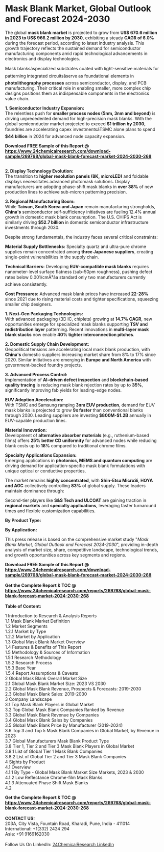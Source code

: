 <h1>Mask Blank Market, Global Outlook and Forecast 2024-2030</h1><p>The global <strong>mask blank market</strong> is projected to grow from <strong>US$ 670.6 million in 2023 to US$ 966.2 million by 2030</strong>, exhibiting a steady <strong>CAGR of 6.0%</strong> during the forecast period, according to latest industry analysis. This growth trajectory reflects the sustained demand for semiconductor manufacturing components amid rapid technological advancements in electronics and display technologies.</p><p>Mask blanksâspecialized substrates coated with light-sensitive materials for patterning integrated circuitsâserve as foundational elements in <strong>photolithography processes</strong> across semiconductor, display, and PCB manufacturing. Their critical role in enabling smaller, more complex chip designs positions them as indispensable components in the electronics value chain.</p><p><strong>1. Semiconductor Industry Expansion:</strong><br>
The relentless push for <strong>smaller process nodes (5nm, 3nm and beyond)</strong> is driving unprecedented demand for high-precision mask blanks. With the global semiconductor market projected to exceed <strong>$1 trillion by 2030</strong>, foundries are accelerating capex investmentsâTSMC alone plans to spend <strong>$44 billion</strong> in 2024 for advanced node capacity expansion.</p><div><b>Download FREE Sample of this Report @ 
            <a href="https://www.24chemicalresearch.com/download-sample/269768/global-mask-blank-forecast-market-2024-2030-268">
            https://www.24chemicalresearch.com/download-sample/269768/global-mask-blank-forecast-market-2024-2030-268</a></b></div><br><p><strong>2. Display Technology Evolution:</strong><br>
The transition to <strong>higher resolution panels (8K, microLED)</strong> and foldable displays necessitates advanced photomask solutions. Display manufacturers are adopting phase-shift mask blanks in <strong>over 38%</strong> of new production lines to achieve sub-micron patterning precision.</p><p><strong>3. Regional Manufacturing Boom:</strong><br>
While <strong>Taiwan, South Korea and Japan</strong> remain manufacturing strongholds, <strong>China's</strong> semiconductor self-sufficiency initiatives are fueling 12.4% annual growth in domestic mask blank consumption. The U.S. CHIPS Act is similarly driving <strong>$52.7 billion</strong> in domestic semiconductor infrastructure investments through 2030.</p><p>Despite strong fundamentals, the industry faces several critical constraints:</p><p><strong>Material Supply Bottlenecks:</strong> Specialty quartz and ultra-pure chrome supplies remain concentrated among <strong>three Japanese suppliers</strong>, creating single-point vulnerabilities in the supply chain.</p><p><strong>Technical Barriers:</strong> Developing <strong>EUV-compatible mask blanks</strong> requires nanometer-level surface flatness (sub-50pm roughness), pushing defect rates below 0.001/cmÂ²âa standard only two manufacturers currently achieve consistently.</p><p><strong>Cost Pressures:</strong> Advanced mask blank prices have increased <strong>22-28%</strong> since 2021 due to rising material costs and tighter specifications, squeezing smaller chip designers.</p><p><strong>1. Next-Gen Packaging Technologies:</strong><br>
With advanced packaging (3D IC, chiplets) growing at <strong>14.7% CAGR</strong>, new opportunities emerge for specialized mask blanks supporting <strong>TSV and redistribution layer</strong> patterning. Recent innovations in <strong>multi-layer mask blank stacks</strong> now enable <strong>40% tighter interconnection pitches</strong>.</p><p><strong>2. Domestic Supply Chain Development:</strong><br>
Geopolitical tensions are accelerating local mask blank production, with <strong>China's</strong> domestic suppliers increasing market share from 8% to 17% since 2020. Similar initiatives are emerging in <strong>Europe and North America</strong> with government-backed foundry projects.</p><p><strong>3. Advanced Process Control:</strong><br>
Implementation of <strong>AI-driven defect inspection</strong> and <strong>blockchain-based quality tracing</strong> is reducing mask blank rejection rates by up to <strong>35%</strong>, significantly improving fab yields for leading-edge nodes.</p><p><strong>EUV Adoption Acceleration:</strong><br>
	With TSMC and Samsung ramping <strong>3nm EUV production</strong>, demand for EUV mask blanks is projected to grow <strong>9x faster</strong> than conventional blanks through 2030. Leading suppliers are investing <strong>$800M-$1.2B</strong> annually in EUV-capable production lines.</p><p><strong>Material Innovation:</strong><br>
	Development of <strong>alternative absorber materials</strong> (e.g., ruthenium-based films) offers <strong>25% better CD uniformity</strong> for advanced nodes while reducing blank costs up to <strong>18%</strong> compared to traditional chrome films.</p><p><strong>Specialty Applications Expansion:</strong><br>
	Emerging applications in <strong>photonics, MEMS and quantum computing</strong> are driving demand for application-specific mask blank formulations with unique optical or conductive properties.</p><p>The market remains <strong>highly concentrated</strong>, with <strong>Shin-Etsu MicroSi, HOYA and AGC</strong> collectively controlling <strong>83%</strong> of global supply. These leaders maintain dominance through:</p><p>Second-tier players like <strong>S&amp;S Tech and ULCOAT</strong> are gaining traction in <strong>regional markets</strong> and <strong>specialty applications</strong>, leveraging faster turnaround times and flexible customization capabilities.</p><p><strong>By Product Type:</strong></p><p><strong>By Application:</strong></p><p>This press release is based on the comprehensive market study "<em>Mask Blank Market, Global Outlook and Forecast 2024-2030</em>", providing in-depth analysis of market size, share, competitive landscape, technological trends, and growth opportunities across key segments and regions.</p><div><b>Download FREE Sample of this Report @ 
            <a href="https://www.24chemicalresearch.com/download-sample/269768/global-mask-blank-forecast-market-2024-2030-268">
            https://www.24chemicalresearch.com/download-sample/269768/global-mask-blank-forecast-market-2024-2030-268</a></b></div><br><div><b>Get the Complete Report & TOC @ 
            <a href="https://www.24chemicalresearch.com/reports/269768/global-mask-blank-forecast-market-2024-2030-268">
            https://www.24chemicalresearch.com/reports/269768/global-mask-blank-forecast-market-2024-2030-268</a></b></div><br>
            <b>Table of Content:</b><p>1 Introduction to Research & Analysis Reports<br />
    1.1 Mask Blank Market Definition<br />
    1.2 Market Segments<br />
        1.2.1 Market by Type<br />
        1.2.2 Market by Application<br />
    1.3 Global Mask Blank Market Overview<br />
    1.4 Features & Benefits of This Report<br />
    1.5 Methodology & Sources of Information<br />
        1.5.1 Research Methodology<br />
        1.5.2 Research Process<br />
        1.5.3 Base Year<br />
        1.5.4 Report Assumptions & Caveats<br />
2 Global Mask Blank Overall Market Size<br />
    2.1 Global Mask Blank Market Size: 2023 VS 2030<br />
    2.2 Global Mask Blank Revenue, Prospects & Forecasts: 2019-2030<br />
    2.3 Global Mask Blank Sales: 2019-2030<br />
3 Company Landscape<br />
    3.1 Top Mask Blank Players in Global Market<br />
    3.2 Top Global Mask Blank Companies Ranked by Revenue<br />
    3.3 Global Mask Blank Revenue by Companies<br />
    3.4 Global Mask Blank Sales by Companies<br />
    3.5 Global Mask Blank Price by Manufacturer (2019-2024)<br />
    3.6 Top 3 and Top 5 Mask Blank Companies in Global Market, by Revenue in 2023<br />
    3.7 Global Manufacturers Mask Blank Product Type<br />
    3.8 Tier 1, Tier 2 and Tier 3 Mask Blank Players in Global Market<br />
        3.8.1 List of Global Tier 1 Mask Blank Companies<br />
        3.8.2 List of Global Tier 2 and Tier 3 Mask Blank Companies<br />
4 Sights by Product<br />
    4.1 Overview<br />
        4.1.1 By Type - Global Mask Blank Market Size Markets, 2023 & 2030<br />
        4.1.2 Low Reflectance Chrome-film Mask Blanks<br />
        4.1.3 Attenuated Phase Shift Mask Blanks<br />
    4.2</p><div><b>Get the Complete Report & TOC @ 
            <a href="https://www.24chemicalresearch.com/reports/269768/global-mask-blank-forecast-market-2024-2030-268">
            https://www.24chemicalresearch.com/reports/269768/global-mask-blank-forecast-market-2024-2030-268</a></b></div><br><b>CONTACT US:</b><br>
            203A, City Vista, Fountain Road, Kharadi, Pune, India - 411014<br>
            International: +1(332) 2424 294<br>
            Asia: +91 9169162030 <br><br>
            Follow Us On LinkedIn: <a href="https://www.linkedin.com/company/24chemicalresearch/">24ChemicalResearch LinkedIn</a>